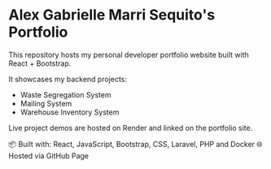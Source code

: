 # Alex Gabrielle Marri Sequito's Portfolio

This repository hosts my personal developer portfolio website built with React + Bootstrap.

It showcases my backend projects:
- Waste Segregation System
- Mailing System
- Warehouse Inventory System

Live project demos are hosted on Render and linked on the portfolio site.

📦 Built with: React, JavaScript, Bootstrap, CSS, Laravel, PHP and Docker
🌐 Hosted via GitHub Page
